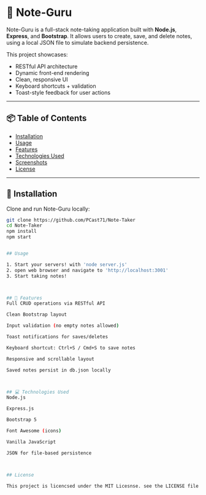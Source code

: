 # 📝 Note-Guru

Note-Guru is a full-stack note-taking application built with **Node.js**, **Express**, and **Bootstrap**. It allows users to create, save, and delete notes, using a local JSON file to simulate backend persistence.

This project showcases:

- RESTful API architecture
- Dynamic front-end rendering
- Clean, responsive UI
- Keyboard shortcuts + validation
- Toast-style feedback for user actions

---

## 📦 Table of Contents

- [Installation](#installation)
- [Usage](#usage)
- [Features](#features)
- [Technologies Used](#technologies-used)
- [Screenshots](#screenshots)
- [License](#license)

---

## 🚀 Installation

Clone and run Note-Guru locally:

```bash
git clone https://github.com/PCast71/Note-Taker
cd Note-Taker
npm install
npm start


## Usage

1. Start your servers! with 'node server.js'
2. open web browser and navigate to 'http://localhost:3001'
3. Start taking notes!



## 🧠 Features
Full CRUD operations via RESTful API

Clean Bootstrap layout

Input validation (no empty notes allowed)

Toast notifications for saves/deletes

Keyboard shortcut: Ctrl+S / Cmd+S to save notes

Responsive and scrollable layout

Saved notes persist in db.json locally



## 💻 Technologies Used
Node.js

Express.js

Bootstrap 5

Font Awesome (icons)

Vanilla JavaScript

JSON for file-based persistence



## License

This project is licencsed under the MIT Licesnse. see the LICENSE file for details.
```
